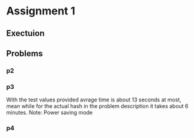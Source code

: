 # Assignment 1

## Exectuion

## Problems

### p2

### p3

With the test values provided avrage time is about 13 seconds at most, mean while for the actual hash in the problem description it takes about 6 minutes. Note: Power saving mode

### p4
